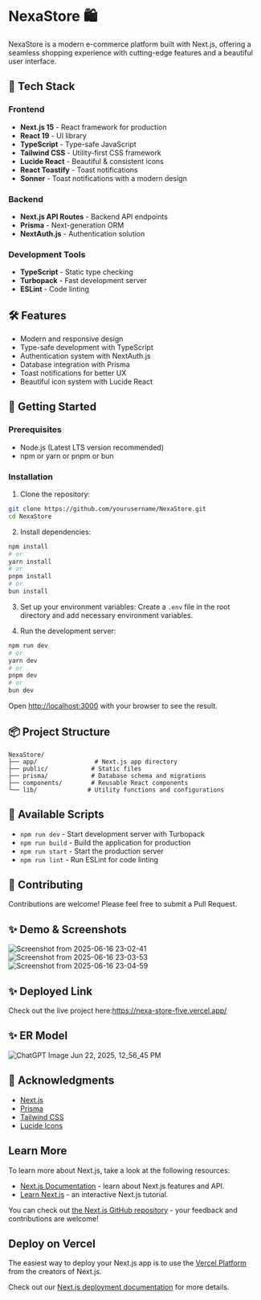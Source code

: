 # NexaStore 🛍️

NexaStore is a modern e-commerce platform built with Next.js, offering a seamless shopping experience with cutting-edge features and a beautiful user interface.

## 🚀 Tech Stack

### Frontend
- **Next.js 15** - React framework for production
- **React 19** - UI library
- **TypeScript** - Type-safe JavaScript
- **Tailwind CSS** - Utility-first CSS framework
- **Lucide React** - Beautiful & consistent icons
- **React Toastify** - Toast notifications
- **Sonner** - Toast notifications with a modern design

### Backend
- **Next.js API Routes** - Backend API endpoints
- **Prisma** - Next-generation ORM
- **NextAuth.js** - Authentication solution

### Development Tools
- **TypeScript** - Static type checking
- **Turbopack** - Fast development server
- **ESLint** - Code linting

## 🛠️ Features

- Modern and responsive design
- Type-safe development with TypeScript
- Authentication system with NextAuth.js
- Database integration with Prisma
- Toast notifications for better UX
- Beautiful icon system with Lucide React

## 🏁 Getting Started

### Prerequisites

- Node.js (Latest LTS version recommended)
- npm or yarn or pnpm or bun

### Installation

1. Clone the repository:
```bash
git clone https://github.com/yourusername/NexaStore.git
cd NexaStore
```

2. Install dependencies:
```bash
npm install
# or
yarn install
# or
pnpm install
# or
bun install
```

3. Set up your environment variables:
Create a `.env` file in the root directory and add necessary environment variables.

4. Run the development server:
```bash
npm run dev
# or
yarn dev
# or
pnpm dev
# or
bun dev
```

Open [http://localhost:3000](http://localhost:3000) with your browser to see the result.

## 📦 Project Structure

```
NexaStore/
├── app/                # Next.js app directory
├── public/            # Static files
├── prisma/            # Database schema and migrations
├── components/        # Reusable React components
└── lib/              # Utility functions and configurations
```

## 🔧 Available Scripts

- `npm run dev` - Start development server with Turbopack
- `npm run build` - Build the application for production
- `npm run start` - Start the production server
- `npm run lint` - Run ESLint for code linting

## 🤝 Contributing

Contributions are welcome! Please feel free to submit a Pull Request.


## ✨ Demo & Screenshots
![Screenshot from 2025-06-16 23-02-41](https://github.com/user-attachments/assets/0abb3275-b3dd-48d5-9987-3feeb39a5ff6)
![Screenshot from 2025-06-16 23-03-53](https://github.com/user-attachments/assets/7692e89f-c75a-4243-b9f7-e857f5cf51c4)
![Screenshot from 2025-06-16 23-04-59](https://github.com/user-attachments/assets/20f75155-e205-495e-9012-70832155c43d)



## ✨ Deployed Link

Check out the live project here:https://nexa-store-five.vercel.app/


## ✨ ER Model 

![ChatGPT Image Jun 22, 2025, 12_56_45 PM](https://github.com/user-attachments/assets/3006adee-739d-499d-ba27-3c3e6e3a787a)

## 🙏 Acknowledgments

- [Next.js](https://nextjs.org/)
- [Prisma](https://www.prisma.io/)
- [Tailwind CSS](https://tailwindcss.com/)
- [Lucide Icons](https://lucide.dev/)

## Learn More

To learn more about Next.js, take a look at the following resources:

- [Next.js Documentation](https://nextjs.org/docs) - learn about Next.js features and API.
- [Learn Next.js](https://nextjs.org/learn) - an interactive Next.js tutorial.

You can check out [the Next.js GitHub repository](https://github.com/vercel/next.js) - your feedback and contributions are welcome!

## Deploy on Vercel

The easiest way to deploy your Next.js app is to use the [Vercel Platform](https://vercel.com/new?utm_medium=default-template&filter=next.js&utm_source=create-next-app&utm_campaign=create-next-app-readme) from the creators of Next.js.

Check out our [Next.js deployment documentation](https://nextjs.org/docs/app/building-your-application/deploying) for more details.
